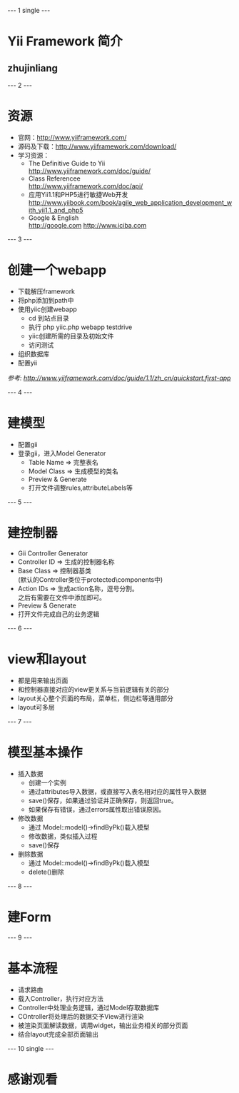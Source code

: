 --- 1 single ---

# Yii Framework 简介 #
## zhujinliang ##

--- 2 ---

# 资源 #

- 官网：<http://www.yiiframework.com/>
- 源码及下载：<http://www.yiiframework.com/download/>
- 学习资源：
  - The Definitive Guide to Yii  
    <http://www.yiiframework.com/doc/guide/>
  - Class Referencee  
    <http://www.yiiframework.com/doc/api/>
  - 应用Yii1.1和PHP5进行敏捷Web开发  
    <http://www.yiibook.com/book/agile_web_application_development_with_yii1.1_and_php5>
  - Google & English  
    <http://google.com> <http://www.iciba.com>

--- 3 ---

# 创建一个webapp #

- 下载解压framework
- 将php添加到path中
- 使用yiic创建webapp
  - cd 到站点目录
  - 执行 php yiic.php webapp testdrive
  - yiic创建所需的目录及初始文件
  - 访问测试
- 组织数据库
- 配置yii

*参考: <http://www.yiiframework.com/doc/guide/1.1/zh_cn/quickstart.first-app>*

--- 4 ---

# 建模型 #

- 配置gii
- 登录gii，进入Model Generator
  - Table Name => 完整表名
  - Model Class => 生成模型的类名
  - Preview & Generate
  - 打开文件调整rules,attributeLabels等

--- 5 ---

# 建控制器 #

- Gii Controller Generator
- Controller ID => 生成的控制器名称
- Base Class => 控制器基类  
  (默认的Controller类位于protected\components中)
- Action IDs => 生成action名称，逗号分割。  
  之后有需要在文件中添加即可。
- Preview & Generate
- 打开文件完成自己的业务逻辑

--- 6 ---

# view和layout #

- 都是用来输出页面
- 和控制器直接对应的view更关系与当前逻辑有关的部分
- layout关心整个页面的布局，菜单栏，侧边栏等通用部分
- layout可多层

--- 7 ---

# 模型基本操作 #

- 插入数据
  - 创建一个实例
  - 通过attributes导入数据，或直接写入表名相对应的属性导入数据
  - save()保存，如果通过验证并正确保存，则返回true。
  - 如果保存有错误，通过errors属性取出错误原因。
- 修改数据
  - 通过 Model::model()->findByPk()载入模型
  - 修改数据，类似插入过程
  - save()保存
- 删除数据
  - 通过 Model::model()->findByPk()载入模型
  - delete()删除

--- 8 ---

# 建Form #

--- 9 ---

# 基本流程 #

- 请求路由
- 载入Controller，执行对应方法
- Controller中处理业务逻辑，通过Model存取数据库
- COntroller将处理后的数据交予View进行渲染
- 被渲染页面解读数据，调用widget，输出业务相关的部分页面
- 结合layout完成全部页面输出

--- 10 single ---

# 感谢观看 #